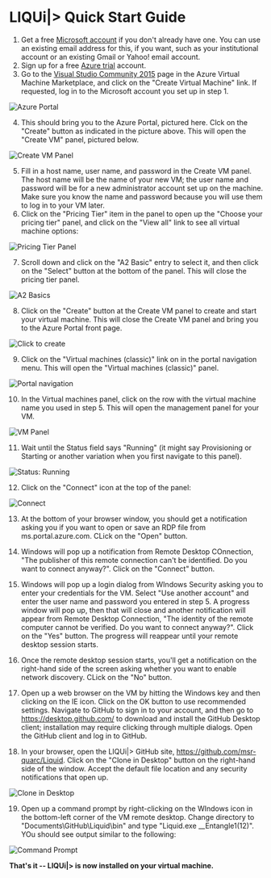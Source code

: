 # LIQUi|> Quick Start Guide

1. Get a free [Microsoft account](http://windows.microsoft.com/en-US/windows-live/sign-up-create-account-how) if you don't already have one. You can use an existing email address for this, if you want, such as your institutional account or an existing Gmail or Yahoo! email account.
2. Sign up for a free [Azure trial](https://azure.microsoft.com/en-us/pricing/free-trial/) account.
3. Go to the [Visual Studio Community 2015](http://azure.microsoft.com/en-us/marketplace/partners/microsoft/visualstudiocommunity2015withazuresdk27onwindowsserver2012r2/) page in the Azure Virtual Machine Marketplace, and click on the "Create Virtual Machine" link. If requested, log in to the Microsoft account you set up in step 1.

![Azure Portal](/img/CreateVM.jpg)

4. This should bring you to the Azure Portal, pictured here. Clck on the "Create" button as indicated in the picture above. This will open the "Create VM" panel, pictured below.

![Create VM Panel](/img/CreateVMPanel.jpg)

5. Fill in a host name, user name, and password in the Create VM panel. The host name will be the name of your new VM; the user name and password will be for a new administrator account set up on the machine. Make sure you know the name and password because you will use them to log in to your VM later.
6. Click on the "Pricing Tier" item in the panel to open up the "Choose your pricing tier" panel, and click on the "View all" link to see all virtual machine options:

![Pricing Tier Panel](/img/PricingTierPanel.jpg)

7. Scroll down and click on the "A2 Basic" entry to select it, and then click on the "Select" button at the bottom of the panel. This will close the pricing tier panel.

![A2 Basics](/img/SelectA2Basic.jpg)

8. Click on the "Create" button at the Create VM panel to create and start your virtual machine. This will close the Create VM panel and bring you to the Azure Portal front page.

![Click to create](/img/ClickToCreate.jpg)

9. Click on the "Virtual machines (classic)" link on in the portal navigation menu. This will open the "Virtual machines (classic)" panel.

![Portal navigation](/img/PortalNav.jpg)

10. In the Virtual machines panel, click on the row with the virtual machine name you used in step 5. This will open the management panel for your VM.

![VM Panel](/img/VMPanel.jpg)

11. Wait until the Status field says "Running" (it might say Provisioning or Starting or another variation when you first navigate to this panel).

![Status: Running](/img/StatusRunning.jpg)

12. Click on the "Connect" icon at the top of the panel:

![Connect](/img/Connect.jpg)

13. At the bottom of your browser window, you should get a notification asking you if you want to open or save an RDP file from ms.portal.azure.com. CLick on the "Open" button.

14. Windows will pop up a notification from Remote Desktop COnnection, "The publisher of this remote connection can't be identified. Do you want to connect anyway?". Click on the "Connect" button.

15. Windows will pop up a login dialog from WIndows Security asking you to enter your credentials for the VM. Select "Use another account" and enter the user name and password you entered in step 5. A progress window will pop up, then that will close and another notification will appear from Remote Desktop Connection, "The identity of the remote computer cannot be verified. Do you want to connect anyway?". Click on the "Yes" button. The progress will reappear until your remote desktop session starts.
16. Once the remote desktop session starts, you'll get a notification on the right-hand side of the screen asking whether you want to enable network discovery. CLick on the "No" button.
17. Open up a web browser on the VM by hitting the Windows key and then clicking on the IE icon. Click on the OK button to use recommended settings. Navigate to GitHub to sign in to your account, and then go to https://desktop.github.com/ to download and install the GitHub Desktop client; installation may require clicking through multiple dialogs. Open the GitHub client and log in to GitHub.
18. In your browser, open the LIQUi|> GitHub site, https://github.com/msr-quarc/Liquid. Click on the "Clone in Desktop" button on the right-hand side of the window. Accept the default file location and any security notifications that open up.

![Clone in Desktop](/img/CloneInDesktop.jpg)

19. Open up a command prompt by right-clicking on the WIndows icon in the bottom-left corner of the VM remote desktop. Change directory to "Documents\GitHub\Liquid\bin" and type "Liquid.exe __Entangle1(12)". YOu should see output similar to the following:

![Command Prompt](/img/Command.jpg)

**That's it -- LIQUi|> is now installed on your virtual machine.**


